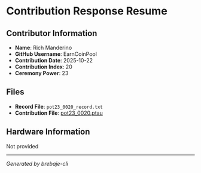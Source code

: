 # Contribution Response Resume

## Contributor Information
- **Name**: Rich Manderino
- **GitHub Username**: EarnCoinPool
- **Contribution Date**: 2025-10-22
- **Contribution Index**: 20
- **Ceremony Power**: 23

## Files
- **Record File**: `pot23_0020_record.txt`
- **Contribution File**: [pot23_0020.ptau](https://cardano-trusted-setup-test.s3.us-east-2.amazonaws.com/Cardano-PPOT/pot23_0020.ptau)

## Hardware Information
Not provided

---
*Generated by brebaje-cli*
